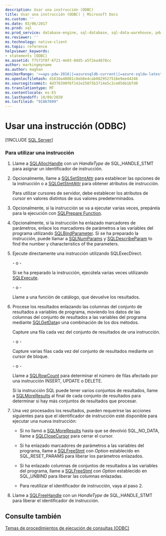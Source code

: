 ```yaml
---
description: Usar una instrucción (ODBC)
title: Usar una instrucción (ODBC) | Microsoft Docs
ms.custom: ''
ms.date: 03/06/2017
ms.prod: sql
ms.prod_service: database-engine, sql-database, sql-data-warehouse, pdw
ms.reviewer: ''
ms.technology: native-client
ms.topic: reference
helpviewer_keywords:
- statements [ODBC]
ms.assetid: f7573f8f-6f21-4e03-8dd5-a5f2ea4878cc
author: markingmyname
ms.author: maghan
monikerRange: '>=aps-pdw-2016||=azuresqldb-current||=azure-sqldw-latest||>=sql-server-2016||=sqlallproducts-allversions||>=sql-server-linux-2017||=azuresqldb-mi-current'
ms.openlocfilehash: d1610a48081c8eb8e4cab0829527516e9ee44246
ms.sourcegitcommit: 4d370399f6f142e25075b3714e5c2ce056b1bfd0
ms.translationtype: MT
ms.contentlocale: es-ES
ms.lasthandoff: 10/09/2020
ms.locfileid: "91867699"
---
```

# <a name="use-a-statement-odbc"></a>Usar una instrucción (ODBC)
[!INCLUDE [SQL Server](../../../includes/applies-to-version/sql-asdb-asdbmi-asa-pdw.md)]

    
### <a name="to-use-a-statement"></a>Para utilizar una instrucción  
  
1.  Llame a [SQLAllocHandle](../../../odbc/reference/syntax/sqlallochandle-function.md) con un *HandleType* de SQL_HANDLE_STMT para asignar un identificador de instrucción.  
  
2.  Opcionalmente, llame a [SQLSetStmtAttr](../../../relational-databases/native-client-odbc-api/sqlsetstmtattr.md) para establecer las opciones de la instrucción o a [SQLGetStmtAttr](../../../relational-databases/native-client-odbc-api/sqlgetstmtattr.md) para obtener atributos de instrucción.  
  
     Para utilizar cursores de servidor, debe establecer los atributos de cursor en valores distintos de sus valores predeterminados.  
  
3.  Opcionalmente, si la instrucción se va a ejecutar varias veces, prepárela para la ejecución con [SQLPrepare Function](../../../odbc/reference/syntax/sqlprepare-function.md).  
  
4.  Opcionalmente, si la instrucción ha enlazado marcadores de parámetros, enlace los marcadores de parámetros a las variables del programa utilizando [SQLBindParameter](../../../relational-databases/native-client-odbc-api/sqlbindparameter.md). Si se ha preparado la instrucción, puede llamar a [SQLNumParams](../../../odbc/reference/syntax/sqlnumparams-function.md) y [SQLDescribeParam](../../../relational-databases/native-client-odbc-api/sqldescribeparam.md) to find the number y characteristics of the parameters.  
  
5.  Ejecute directamente una instrucción utilizando SQLExecDirect.  
  
     \- o -  
  
     Si se ha preparado la instrucción, ejecútela varias veces utilizando [SQLExecute](../../../odbc/reference/syntax/sqlexecute-function.md).  
  
     \- o -  
  
     Llame a una función de catálogo, que devuelve los resultados.  
  
6.  Procese los resultados enlazando las columnas del conjunto de resultados a variables de programa, moviendo los datos de las columnas del conjunto de resultados a las variables del programa mediante [SQLGetData](../../../relational-databases/native-client-odbc-api/sqlgetdata.md)o una combinación de los dos métodos.  
  
     Capture una fila cada vez del conjunto de resultados de una instrucción.  
  
     \- o -  
  
     Capture varias filas cada vez del conjunto de resultados mediante un cursor de bloque.  
  
     \- o -  
  
     Llame a [SQLRowCount](../../../relational-databases/native-client-odbc-api/sqlrowcount.md) para determinar el número de filas afectado por una instrucción INSERT, UPDATE o DELETE.  
  
     Si la instrucción SQL puede tener varios conjuntos de resultados, llame a [SQLMoreResults](../../../relational-databases/native-client-odbc-api/sqlmoreresults.md) al final de cada conjunto de resultados para determinar si hay más conjuntos de resultados que procesar.  
  
7.  Una vez procesados los resultados, pueden requerirse las acciones siguientes para que el identificador de instrucción esté disponible para ejecutar una nueva instrucción:  
  
    -   Si no llamó a [SQLMoreResults](../../../relational-databases/native-client-odbc-api/sqlmoreresults.md) hasta que se devolvió SQL_NO_DATA, llame a [SQLCloseCursor](../../../relational-databases/native-client-odbc-api/sqlclosecursor.md) para cerrar el cursor.  
  
    -   Si ha enlazado marcadores de parámetros a las variables del programa, llame a [SQLFreeStmt](../../../relational-databases/native-client-odbc-api/sqlfreestmt.md) con *Option* establecido en SQL_RESET_PARAMS para liberar los parámetros enlazados.  
  
    -   Si ha enlazado columnas de conjuntos de resultados a las variables del programa, llame a [SQLFreeStmt](../../../relational-databases/native-client-odbc-api/sqlfreestmt.md) con *Option* establecido en SQL_UNBIND para liberar las columnas enlazadas.  
  
    -   Para reutilizar el identificador de instrucción, vaya al paso 2.  
  
8.  Llame a [SQLFreeHandle](../../../relational-databases/native-client-odbc-api/sqlfreehandle.md) con un *HandleType* de SQL_HANDLE_STMT para liberar el identificador de instrucción.  
  
## <a name="see-also"></a>Consulte también  
 [Temas de procedimientos de ejecución de consultas &#40;ODBC&#41;](../../../relational-databases/native-client-odbc-how-to/execute-queries/executing-queries-how-to-topics-odbc.md)  
  
